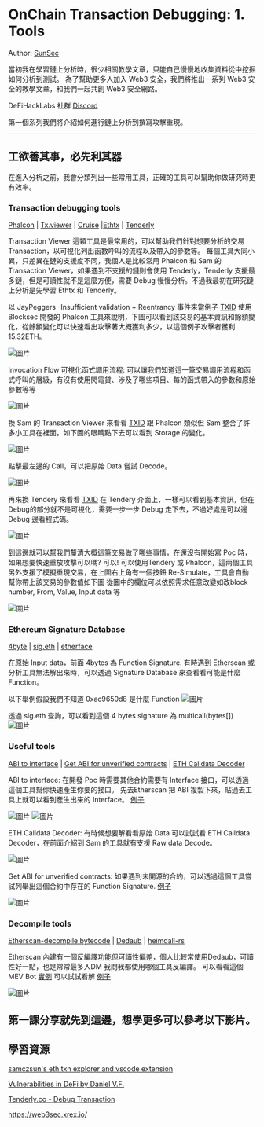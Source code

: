 # OnChain Transaction Debugging: 1. Tools

Author: [SunSec](https://twitter.com/1nf0s3cpt)

當初我在學習鏈上分析時，很少相關教學文章，只能自己慢慢地收集資料從中挖掘如何分析到測試。 為了幫助更多人加入 Web3 安全，我們將推出一系列 Web3 安全的教學文章，和我們一起共創 Web3 安全網路。 

DeFiHackLabs 社群 [Discord](https://discord.com/invite/Fjyngakf3h)

第一個系列我們將介紹如何進行鏈上分析到撰寫攻擊重現。

----
## 工欲善其事，必先利其器
在進入分析之前，我會分類列出一些常用工具，正確的工具可以幫助你做研究時更有效率。
### Transaction debugging tools
[Phalcon](https://phalcon.blocksec.com/) | [Tx.viewer](https://tx.eth.samczsun.com/) | [Cruise](https://cruise.supremacy.team/) |[Ethtx](https://ethtx.info/) | [Tenderly](https://dashboard.tenderly.co/explorer)

Transaction Viewer 這類工具是最常用的，可以幫助我們針對想要分析的交易 Transaction，以可視化列出函數呼叫的流程以及帶入的參數等。
每個工具大同小異，只差異在鏈的支援度不同，我個人是比較常用 Phalcon 和 Sam 的 Transaction Viewer，如果遇到不支援的鏈則會使用 Tenderly，Tenderly 支援最多鏈，但是可讀性就不是這麼方便，需要 Debug 慢慢分析。不過我最初在研究鏈上分析是先學習 Ethtx 和 Tenderly。

以 JayPeggers -Insufficient validation + Reentrancy 事件來當例子 [TXID](https://phalcon.blocksec.com/tx/eth/0xd4fafa1261f6e4f9c8543228a67caf9d02811e4ad3058a2714323964a8db61f6)
使用 Blocksec 開發的 Phalcon 工具來說明，下圖可以看到該交易的基本資訊和餘額變化，從餘額變化可以快速看出攻擊著大概獲利多少，以這個例子攻擊者獲利 15.32ETH。

![圖片](https://user-images.githubusercontent.com/52526645/210571234-402d96aa-fe5e-4bc4-becc-190bd5a78e68.png)

Invocation Flow 可視化函式調用流程: 可以讓我們知道這一筆交易調用流程和函式呼叫的層級，有沒有使用閃電貸、涉及了哪些項目、每的函式帶入的參數和原始參數等等

![圖片](https://user-images.githubusercontent.com/52526645/210572053-eafdf62a-7ebe-4caa-a905-045e792add2b.png)

換 Sam 的 Transaction Viewer 來看看 [TXID](https://tx.eth.samczsun.com/ethereum/0xd4fafa1261f6e4f9c8543228a67caf9d02811e4ad3058a2714323964a8db61f6)
跟 Phalcon 類似但 Sam 整合了許多小工具在裡面，如下圖的眼睛點下去可以看到 Storage 的變化。

![圖片](https://user-images.githubusercontent.com/52526645/210574290-790f6129-aa82-4152-b3e1-d21820524a0a.png)

點擊最左邊的 Call，可以把原始 Data 嘗試 Decode。

![圖片](https://user-images.githubusercontent.com/52526645/210575619-89c8e8de-e2f9-4243-9646-0661b9483913.png)

再來換 Tendery 來看看 [TXID](https://dashboard.tenderly.co/tx/mainnet/0xd4fafa1261f6e4f9c8543228a67caf9d02811e4ad3058a2714323964a8db61f6)
在 Tendery 介面上，一樣可以看到基本資訊，但在Debug的部分就不是可視化，需要一步一步 Debug 走下去，不過好處是可以邊 Debug 邊看程式碼。

![圖片](https://user-images.githubusercontent.com/52526645/210577802-c455545c-80d7-4f35-974a-dadbe59c626e.png)

到這邊就可以幫我們釐清大概這筆交易做了哪些事情，在還沒有開始寫 Poc 時，如果想要快速重放攻擊可以嗎? 可以! 可以使用Tendery 或 Phalcon，這兩個工具另外支援了模擬重現交易，在上圖右上角有一個按鈕 Re-Simulate，工具會自動幫你帶上該交易的參數值如下圖
從圖中的欄位可以依照需求任意改變如改block number, From, Value, Input data 等

![圖片](https://user-images.githubusercontent.com/52526645/210580340-f2abf864-e540-4881-8482-f28030e5e35b.png)

### Ethereum Signature Database

[4byte](https://www.4byte.directory/) | [sig.eth](https://sig.eth.samczsun.com/) | [etherface](https://www.etherface.io/hash)

在原始 Input data，前面 4bytes 為 Function Signature. 有時遇到 Etherscan 或分析工具無法解出來時，可以透過 Signature Database 來查看看可能是什麼 Function。

以下舉例假設我們不知道 0xac9650d8 是什麼 Function
![圖片](https://user-images.githubusercontent.com/52526645/210582149-61a6d973-b458-432f-b586-250c94c3ae24.png)

透過 sig.eth 查詢，可以看到這個 4 bytes signature 為 multicall(bytes[])
![圖片](https://user-images.githubusercontent.com/52526645/210583416-c31bbe07-fa03-4701-880d-0ae485b171f7.png)

### Useful tools

[ABI to interface](https://gnidan.github.io/abi-to-sol/) | [Get ABI for unverified contracts](https://abi.w1nt3r.xyz/) | [ETH Calldata Decoder](https://apoorvlathey.com/eth-calldata-decoder/)

ABI to interface: 在開發 Poc 時需要其他合約需要有 Interface 接口，可以透過這個工具幫你快速產生你要的接口。
先去Etherscan 把 ABI 複製下來，貼過去工具上就可以看到產生出來的 Interface。
[例子](https://etherscan.io/address/0xb3da8d6da3ede239ccbf576ca0eaa74d86f0e9d3#code)

![圖片](https://user-images.githubusercontent.com/52526645/210587442-e7853d8b-0613-426e-8a27-d70c80e2a42d.png)
![圖片](https://user-images.githubusercontent.com/52526645/210587682-5fb07a01-2b21-41fa-9ed5-e7f45baa0b3e.png)


ETH Calldata Decoder: 有時候想要解看看原始 Data 可以試試看 ETH Calldata Decoder，在前面介紹到 Sam 的工具就有支援 Raw data Decode。 

![圖片](https://user-images.githubusercontent.com/52526645/210585761-efd8b6f1-b901-485f-ae66-efaf9c84869c.png)

Get ABI for unverified contracts: 如果遇到未開源的合約，可以透過這個工具嘗試列舉出這個合約中存在的 Function Signature.
[例子](https://abi.w1nt3r.xyz/mainnet/0xaE9C73fd0Fd237c1c6f66FE009d24ce969e98704)

![圖片](https://user-images.githubusercontent.com/52526645/210588945-701b0e22-7390-4539-9d2f-e13479b52824.png)

### Decompile tools
[Etherscan-decompile bytecode](https://etherscan.io/address/0xaE9C73fd0Fd237c1c6f66FE009d24ce969e98704#code) | [Dedaub](https://library.dedaub.com/decompile) | [heimdall-rs](https://github.com/Jon-Becker/heimdall-rs)

Etherscan 內建有一個反編譯功能但可讀性偏差，個人比較常使用Dedaub，可讀性好一點，也是常常最多人DM 我問我都使用哪個工具反編譯。
可以看看這個MEV Bot [實例](https://twitter.com/1nf0s3cpt/status/1577594615104172033)
可以試試看解 [例子](https://bscscan.com/address/0x64dd59d6c7f09dc05b472ce5cb961b6e10106e1d#code)

![圖片](https://user-images.githubusercontent.com/52526645/210591478-6fa928f3-455d-42b5-a1ac-6694f97386c2.png)

第一課分享就先到這邊，想學更多可以參考以下影片。
---
## 學習資源
[samczsun's eth txn explorer and vscode extension](https://www.youtube.com/watch?v=HXgu239mPBc)

[Vulnerabilities in DeFi by Daniel V.F.](https://www.youtube.com/watch?v=9fcOffCg2ig)

[Tenderly.co - Debug Transaction](https://www.youtube.com/watch?v=90GN9Ut8LhU)

https://web3sec.xrex.io/
